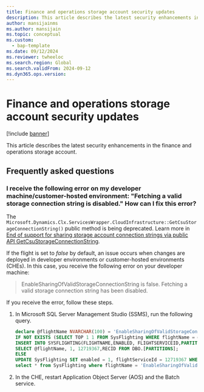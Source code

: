 ```yaml
---
title: Finance and operations storage account security updates
description: This article describes the latest security enhancements in the finance and operations storage account.
author: mansijainms
ms.author: mansijain 
ms.topic: conceptual
ms.custom: 
  - bap-template
ms.date: 09/12/2024
ms.reviewer: twheeloc
ms.search.region: Global
ms.search.validFrom: 2024-09-12
ms.dyn365.ops.version: 
---
```


# Finance and operations storage account security updates

[!include [banner](../../../finance/includes/banner.md)]

This article describes the latest security enhancements in the finance and operations storage account.

## Frequently asked questions

### I receive the following error on my developer machine/customer-hosted environment: "Fetching a valid storage connection string is disabled." How can I fix this error?

The `Microsoft.Dynamics.Clx.ServicesWrapper.CloudInfrastructure::GetCsuStorageConnectionString()` public method is being deprecated. Learn more in [End of support for sharing storage account connection strings via public API GetCsuStorageConnectionString](../../fin-ops/get-started/removed-deprecated-features-platform-updates.md#end-of-support-for-sharing-storage-account-connection-strings-via-public-api-getcsustorageconnectionstring).

If the flight is set to *false* by default, an issue occurs when changes are deployed in developer environments or customer-hosted environments (CHEs). In this case, you receive the following error on your developer machine:

> EnableSharingOfValidStorageConnectionString is false. Fetching a valid storage connection string has been disabled.

If you receive the error, follow these steps.

1. In Microsoft SQL Server Management Studio (SSMS), run the following query.

    ```sql
    declare @flightName NVARCHAR(100) = 'EnableSharingOfValidStorageConnectionString';
    IF NOT EXISTS (SELECT TOP 1 1 FROM SysFlighting WHERE flightName = @flightName)
    INSERT INTO SYSFLIGHTING(FLIGHTNAME,ENABLED, FLIGHTSERVICEID,PARTITION)
    SELECT @flightName, 1, 12719367,RECID FROM DBO.[PARTITIONS];
    ELSE
    UPDATE SysFlighting SET enabled = 1, flightServiceId = 12719367 WHERE flightName = @flightName;
    select * from SysFlighting where flightName = 'EnableSharingOfValidStorageConnectionString';
    ```

2. In the CHE, restart Application Object Server (AOS) and the Batch service.
